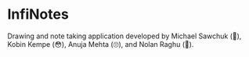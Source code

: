 # InfiNotes

Drawing and note taking application developed by Michael Sawchuk (🤪), Kobin Kempe (😳), Anuja Mehta (🙄), and Nolan Raghu (🤤).
